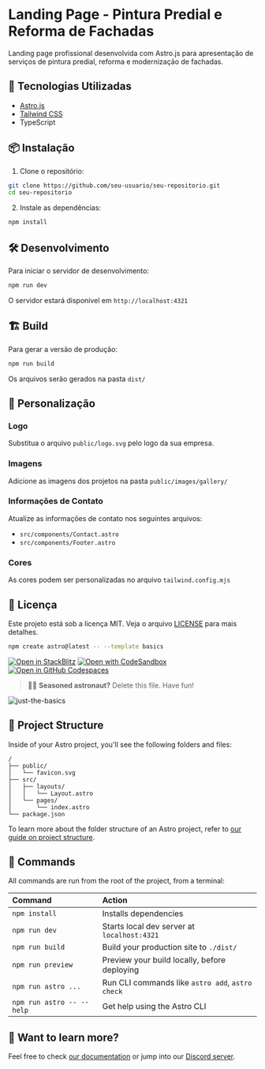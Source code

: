# Landing Page - Pintura Predial e Reforma de Fachadas

Landing page profissional desenvolvida com Astro.js para apresentação de serviços de pintura predial, reforma e modernização de fachadas.

## 🚀 Tecnologias Utilizadas

- [Astro.js](https://astro.build)
- [Tailwind CSS](https://tailwindcss.com)
- TypeScript

## 📦 Instalação

1. Clone o repositório:
```bash
git clone https://github.com/seu-usuario/seu-repositorio.git
cd seu-repositorio
```

2. Instale as dependências:
```bash
npm install
```

## 🛠️ Desenvolvimento

Para iniciar o servidor de desenvolvimento:

```bash
npm run dev
```

O servidor estará disponível em `http://localhost:4321`

## 🏗️ Build

Para gerar a versão de produção:

```bash
npm run build
```

Os arquivos serão gerados na pasta `dist/`

## 📝 Personalização

### Logo
Substitua o arquivo `public/logo.svg` pelo logo da sua empresa.

### Imagens
Adicione as imagens dos projetos na pasta `public/images/gallery/`

### Informações de Contato
Atualize as informações de contato nos seguintes arquivos:
- `src/components/Contact.astro`
- `src/components/Footer.astro`

### Cores
As cores podem ser personalizadas no arquivo `tailwind.config.mjs`

## 📄 Licença

Este projeto está sob a licença MIT. Veja o arquivo [LICENSE](LICENSE) para mais detalhes.

```sh
npm create astro@latest -- --template basics
```

[![Open in StackBlitz](https://developer.stackblitz.com/img/open_in_stackblitz.svg)](https://stackblitz.com/github/withastro/astro/tree/latest/examples/basics)
[![Open with CodeSandbox](https://assets.codesandbox.io/github/button-edit-lime.svg)](https://codesandbox.io/p/sandbox/github/withastro/astro/tree/latest/examples/basics)
[![Open in GitHub Codespaces](https://github.com/codespaces/badge.svg)](https://codespaces.new/withastro/astro?devcontainer_path=.devcontainer/basics/devcontainer.json)

> 🧑‍🚀 **Seasoned astronaut?** Delete this file. Have fun!

![just-the-basics](https://github.com/withastro/astro/assets/2244813/a0a5533c-a856-4198-8470-2d67b1d7c554)

## 🚀 Project Structure

Inside of your Astro project, you'll see the following folders and files:

```text
/
├── public/
│   └── favicon.svg
├── src/
│   ├── layouts/
│   │   └── Layout.astro
│   └── pages/
│       └── index.astro
└── package.json
```

To learn more about the folder structure of an Astro project, refer to [our guide on project structure](https://docs.astro.build/en/basics/project-structure/).

## 🧞 Commands

All commands are run from the root of the project, from a terminal:

| Command                   | Action                                           |
| :------------------------ | :----------------------------------------------- |
| `npm install`             | Installs dependencies                            |
| `npm run dev`             | Starts local dev server at `localhost:4321`      |
| `npm run build`           | Build your production site to `./dist/`          |
| `npm run preview`         | Preview your build locally, before deploying     |
| `npm run astro ...`       | Run CLI commands like `astro add`, `astro check` |
| `npm run astro -- --help` | Get help using the Astro CLI                     |

## 👀 Want to learn more?

Feel free to check [our documentation](https://docs.astro.build) or jump into our [Discord server](https://astro.build/chat).

